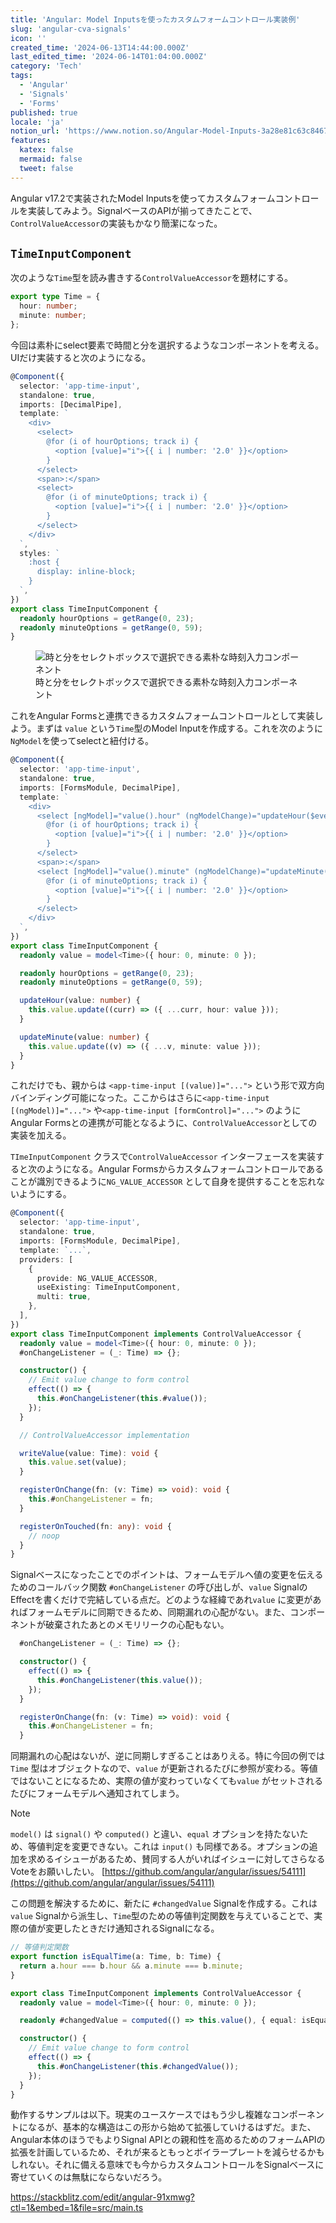 ```yaml
---
title: 'Angular: Model Inputsを使ったカスタムフォームコントロール実装例'
slug: 'angular-cva-signals'
icon: ''
created_time: '2024-06-13T14:44:00.000Z'
last_edited_time: '2024-06-14T01:04:00.000Z'
category: 'Tech'
tags:
  - 'Angular'
  - 'Signals'
  - 'Forms'
published: true
locale: 'ja'
notion_url: 'https://www.notion.so/Angular-Model-Inputs-3a28e81c63c84670af97d9e6218e2db8'
features:
  katex: false
  mermaid: false
  tweet: false
---
```


Angular v17.2で実装されたModel Inputsを使ってカスタムフォームコントロールを実装してみよう。SignalベースのAPIが揃ってきたことで、`ControlValueAccessor`の実装もかなり簡潔になった。

## `TimeInputComponent`

次のような`Time`型を読み書きする`ControlValueAccessor`を題材にする。

```ts
export type Time = {
  hour: number;
  minute: number;
};
```

今回は素朴にselect要素で時間と分を選択するようなコンポーネントを考える。UIだけ実装すると次のようになる。

```ts
@Component({
  selector: 'app-time-input',
  standalone: true,
  imports: [DecimalPipe],
  template: `
    <div>
      <select>
        @for (i of hourOptions; track i) {
          <option [value]="i">{{ i | number: '2.0' }}</option>
        }
      </select>
      <span>:</span>
      <select>
        @for (i of minuteOptions; track i) {
          <option [value]="i">{{ i | number: '2.0' }}</option>
        }
      </select>
    </div>
  `,
  styles: `
    :host {
      display: inline-block;
    }
  `,
})
export class TimeInputComponent {
  readonly hourOptions = getRange(0, 23);
  readonly minuteOptions = getRange(0, 59);
}
```

<figure>
  <img src="/images/angular-cva-signals/Untitled.png" alt="時と分をセレクトボックスで選択できる素朴な時刻入力コンポーネント">
  <figcaption>時と分をセレクトボックスで選択できる素朴な時刻入力コンポーネント</figcaption>
</figure>

これをAngular Formsと連携できるカスタムフォームコントロールとして実装しよう。まずは `value` という`Time`型のModel Inputを作成する。これを次のように`NgModel`を使ってselectと紐付ける。

```ts
@Component({
  selector: 'app-time-input',
  standalone: true,
  imports: [FormsModule, DecimalPipe],
  template: `
    <div>
      <select [ngModel]="value().hour" (ngModelChange)="updateHour($event)">
        @for (i of hourOptions; track i) {
          <option [value]="i">{{ i | number: '2.0' }}</option>
        }
      </select>
      <span>:</span>
      <select [ngModel]="value().minute" (ngModelChange)="updateMinute($event)">
        @for (i of minuteOptions; track i) {
          <option [value]="i">{{ i | number: '2.0' }}</option>
        }
      </select>
    </div>
  `,
})
export class TimeInputComponent {
  readonly value = model<Time>({ hour: 0, minute: 0 });

  readonly hourOptions = getRange(0, 23);
  readonly minuteOptions = getRange(0, 59);

  updateHour(value: number) {
    this.value.update((curr) => ({ ...curr, hour: value }));
  }

  updateMinute(value: number) {
    this.value.update((v) => ({ ...v, minute: value }));
  }
}
```

これだけでも、親からは `<app-time-input [(value)]="...">` という形で双方向バインディング可能になった。ここからはさらに`<app-time-input [(ngModel)]="...">` や`<app-time-input [formControl]="...">` のようにAngular Formsとの連携が可能となるように、`ControlValueAccessor`としての実装を加える。

`TImeInputComponent` クラスで`ControlValueAccessor` インターフェースを実装すると次のようになる。Angular Formsからカスタムフォームコントロールであることが識別できるように`NG_VALUE_ACCESSOR` として自身を提供することを忘れないようにする。

```ts
@Component({
  selector: 'app-time-input',
  standalone: true,
  imports: [FormsModule, DecimalPipe],
  template: `...`,
  providers: [
    {
      provide: NG_VALUE_ACCESSOR,
      useExisting: TimeInputComponent,
      multi: true,
    },
  ],
})
export class TimeInputComponent implements ControlValueAccessor {
  readonly value = model<Time>({ hour: 0, minute: 0 });
  #onChangeListener = (_: Time) => {};

  constructor() {
    // Emit value change to form control
    effect(() => {
      this.#onChangeListener(this.#value());
    });
  }

  // ControlValueAccessor implementation

  writeValue(value: Time): void {
    this.value.set(value);
  }

  registerOnChange(fn: (v: Time) => void): void {
    this.#onChangeListener = fn;
  }

  registerOnTouched(fn: any): void {
    // noop
  }
}
```

Signalベースになったことでのポイントは、フォームモデルへ値の変更を伝えるためのコールバック関数 `#onChangeListener` の呼び出しが、`value` SignalのEffectを書くだけで完結している点だ。どのような経緯であれ`value` に変更があればフォームモデルに同期できるため、同期漏れの心配がない。また、コンポーネントが破棄されたあとのメモリリークの心配もない。

```ts
  #onChangeListener = (_: Time) => {};

  constructor() {
    effect(() => {
      this.#onChangeListener(this.value());
    });
  }

  registerOnChange(fn: (v: Time) => void): void {
    this.#onChangeListener = fn;
  }
```

同期漏れの心配はないが、逆に同期しすぎることはありえる。特に今回の例では`Time` 型はオブジェクトなので、`value` が更新されるたびに参照が変わる。等値ではないことになるため、実際の値が変わっていなくても`value` がセットされるたびにフォームモデルへ通知されてしまう。

> [!NOTE] 
> `model()` は `signal()` や `computed()` と違い、`equal` オプションを持たないため、等値判定を変更できない。これは `input()` も同様である。オプションの追加を求めるイシューがあるため、賛同する人がいればイシューに対してさらなるVoteをお願いしたい。
> [https://github.com/angular/angular/issues/54111](https://github.com/angular/angular/issues/54111)

この問題を解決するために、新たに `#changedValue` Signalを作成する。これは`value` Signalから派生し、`Time`型のための等値判定関数を与えていることで、実際の値が変更したときだけ通知されるSignalになる。

```ts
// 等値判定関数
export function isEqualTime(a: Time, b: Time) {
  return a.hour === b.hour && a.minute === b.minute;
}

export class TimeInputComponent implements ControlValueAccessor {
  readonly value = model<Time>({ hour: 0, minute: 0 });

  readonly #changedValue = computed(() => this.value(), { equal: isEqualTime });

  constructor() {
    // Emit value change to form control
    effect(() => {
      this.#onChangeListener(this.#changedValue());
    });
  }
}
```

動作するサンプルは以下。現実のユースケースではもう少し複雑なコンポーネントになるが、基本的な構造はこの形から始めて拡張していけるはずだ。また、Angular本体のほうでもよりSignal APIとの親和性を高めるためのフォームAPIの拡張を計画しているため、それが来るともっとボイラープレートを減らせるかもしれない。それに備える意味でも今からカスタムコントロールをSignalベースに寄せていくのは無駄にならないだろう。

https://stackblitz.com/edit/angular-91xmwg?ctl=1&embed=1&file=src/main.ts
